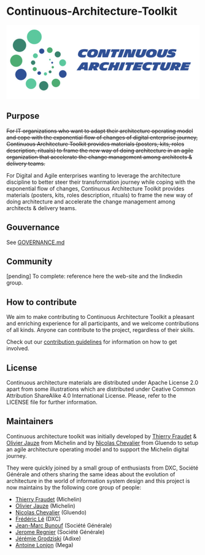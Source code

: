 # Continuous-Architecture-Toolkit

![ca-logo](./img/continuous-architecture-logo.png)

## Purpose

~~For IT organizations who want to adapt their architecture operating model and cope with the exponential flow of changes of digital enterprise journey, Continuous Architecture Toolkit provides materials (posters, kits, roles description, rituals) to frame the new way of doing architecture in an agile organization that accelerate the change management among architects & delivery teams.~~

For Digital and Agile enterprises wanting to leverage the architecture discipline to better steer their transformation journey while coping with the exponential flow of changes, Continuous Architecture Toolkit provides materials (posters, kits, roles description, rituals) to frame the new way of doing architecture and accelerate the change management among architects & delivery teams.

## Gouvernance

See [GOVERNANCE.md](GOVERNANCE.md)

## Community

[pending] To complete: reference here the web-site and the lindkedin group.

## How to contribute

We aim to make contributing to Continuous Architecture Toolkit a pleasant and enriching experience for all participants, and we welcome contributions of all kinds. Anyone can contribute to the project, regardless of their skills.

Check out our [contribution guidelines](CONTRIBUTING.md) for information on how to get involved.

## License

Continuous architecture materials are distributed under Apache License 2.0 apart from some illustrations which are distributed under Ceative Common Attribution ShareAlike 4.0 International License. Please, refer to the LICENSE file for further information.

## Maintainers

Continuous architecture toolkit was initially developed by [Thierry Fraudet](mailto:34861241+tfraudet@users.noreply.github.com) & [Olivier Jauze](mailto:ojauze@gmail.com) from Michelin and by [Nicolas Chevalier](mailto:nch.nicolas.chevalier@gmail.com) from Gluendo to setup an agile architecture operating model and to support the Michelin digital journey.

They were quickly joined by a small group of enthusiasts from DXC, Société Générale and others sharing the same ideas about the evolution of architecture in the world of information system design and this project is now maintains by the following core group of people:

* [Thierry Fraudet](mailto:34861241+tfraudet@users.noreply.github.com) (Michelin)
* [Olivier Jauze](mailto:ojauze@gmail.com) (Michelin)
* [Nicolas Chevalier](mailto:nch.nicolas.chevalier@gmail.com) (Gluendo)
* [Frédéric Lé](mailto:fle3@dxc.com) (DXC)
* [Jean-Marc Bunouf](mailto:jean-marc.bunouf@socgen.com) (Société Générale)
* [Jerome Regnier](mailto:jerome.regnier@socgen.com) (Société Générale)
* [Jérémie Grodziski](mailto:jeremie@grodziski.com) (Adixe)
* [Antoine Lonjon](mailto:alonjon@mega.com) (Mega)
